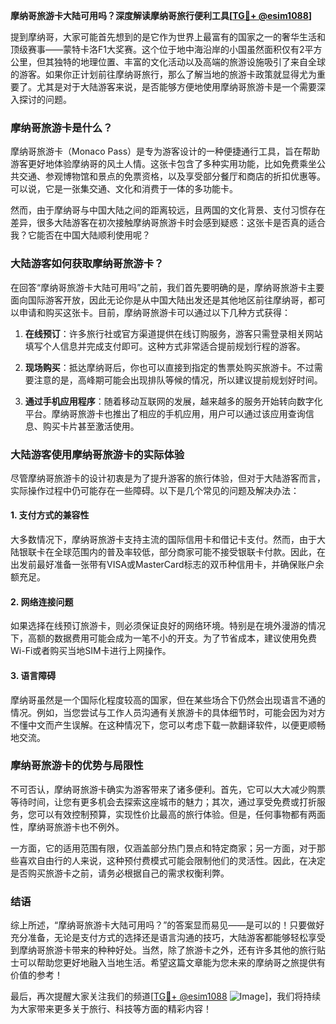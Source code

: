 **摩纳哥旅游卡大陆可用吗？深度解读摩纳哥旅行便利工具[[TG💪+ @esim1088](https://t.me/s/esim1088)]**

提到摩纳哥，大家可能首先想到的是它作为世界上最富有的国家之一的奢华生活和顶级赛事——蒙特卡洛F1大奖赛。这个位于地中海沿岸的小国虽然面积仅有2平方公里，但其独特的地理位置、丰富的文化活动以及高端的旅游设施吸引了来自全球的游客。如果你正计划前往摩纳哥旅行，那么了解当地的旅游卡政策就显得尤为重要了。尤其是对于大陆游客来说，是否能够方便地使用摩纳哥旅游卡是一个需要深入探讨的问题。

### 摩纳哥旅游卡是什么？

摩纳哥旅游卡（Monaco Pass）是专为游客设计的一种便捷通行工具，旨在帮助游客更好地体验摩纳哥的风土人情。这张卡包含了多种实用功能，比如免费乘坐公共交通、参观博物馆和景点的免票资格，以及享受部分餐厅和商店的折扣优惠等。可以说，它是一张集交通、文化和消费于一体的多功能卡。

然而，由于摩纳哥与中国大陆之间的距离较远，且两国的文化背景、支付习惯存在差异，很多大陆游客在初次接触摩纳哥旅游卡时会感到疑惑：这张卡是否真的适合我？它能否在中国大陆顺利使用呢？

### 大陆游客如何获取摩纳哥旅游卡？

在回答“摩纳哥旅游卡大陆可用吗”之前，我们首先要明确的是，摩纳哥旅游卡主要面向国际游客开放，因此无论你是从中国大陆出发还是其他地区前往摩纳哥，都可以申请和购买这张卡。目前，摩纳哥旅游卡可以通过以下几种方式获得：

1. **在线预订**：许多旅行社或官方渠道提供在线订购服务，游客只需登录相关网站填写个人信息并完成支付即可。这种方式非常适合提前规划行程的游客。
   
2. **现场购买**：抵达摩纳哥后，你也可以直接到指定的售票处购买旅游卡。不过需要注意的是，高峰期可能会出现排队等候的情况，所以建议提前规划好时间。

3. **通过手机应用程序**：随着移动互联网的发展，越来越多的服务开始转向数字化平台。摩纳哥旅游卡也推出了相应的手机应用，用户可以通过该应用查询信息、购买卡片甚至激活使用。

### 大陆游客使用摩纳哥旅游卡的实际体验

尽管摩纳哥旅游卡的设计初衷是为了提升游客的旅行体验，但对于大陆游客而言，实际操作过程中仍可能存在一些障碍。以下是几个常见的问题及解决办法：

#### 1. 支付方式的兼容性
大多数情况下，摩纳哥旅游卡支持主流的国际信用卡和借记卡支付。然而，由于大陆银联卡在全球范围内的普及率较低，部分商家可能不接受银联卡付款。因此，在出发前最好准备一张带有VISA或MasterCard标志的双币种信用卡，并确保账户余额充足。

#### 2. 网络连接问题
如果选择在线预订旅游卡，则必须保证良好的网络环境。特别是在境外漫游的情况下，高额的数据费用可能会成为一笔不小的开支。为了节省成本，建议使用免费Wi-Fi或者购买当地SIM卡进行上网操作。

#### 3. 语言障碍
摩纳哥虽然是一个国际化程度较高的国家，但在某些场合下仍然会出现语言不通的情况。例如，当您尝试与工作人员沟通有关旅游卡的具体细节时，可能会因为对方不懂中文而产生误解。在这种情况下，您可以考虑下载一款翻译软件，以便更顺畅地交流。

### 摩纳哥旅游卡的优势与局限性

不可否认，摩纳哥旅游卡确实为游客带来了诸多便利。首先，它可以大大减少购票等待时间，让您有更多机会去探索这座城市的魅力；其次，通过享受免费或打折服务，您可以有效控制预算，实现性价比最高的旅行体验。但是，任何事物都有两面性，摩纳哥旅游卡也不例外。

一方面，它的适用范围有限，仅涵盖部分热门景点和特定商家；另一方面，对于那些喜欢自由行的人来说，这种预付费模式可能会限制他们的灵活性。因此，在决定是否购买旅游卡之前，请务必根据自己的需求权衡利弊。

### 结语

综上所述，“摩纳哥旅游卡大陆可用吗？”的答案显而易见——是可以的！只要做好充分准备，无论是支付方式的选择还是语言沟通的技巧，大陆游客都能够轻松享受到摩纳哥旅游卡带来的种种好处。当然，除了旅游卡之外，还有许多其他的旅行贴士可以帮助您更好地融入当地生活。希望这篇文章能为您未来的摩纳哥之旅提供有价值的参考！

最后，再次提醒大家关注我们的频道[[TG💪+ @esim1088](https://t.me/s/esim1088) ![Image](https://i.postimg.cc/4NQfJmqS/Snipaste-2025-05-13-00-14-12.png)]，我们将持续为大家带来更多关于旅行、科技等方面的精彩内容！